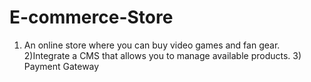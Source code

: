 # E-commerce-Store
1) An online store where you can buy video games and fan gear. 2)Integrate a CMS that allows you to manage available products. 3) Payment Gateway
